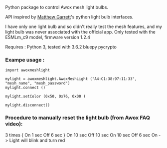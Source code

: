 Python package to control Awox mesh light bulbs.

API inspired by [Matthew Garrett](https://github.com/mjg59)'s python light bulb 
interfaces.

I have only one light bulb and so didn't really test the mesh features, and 
my light bulb was never associated with the official app.
Only tested with the ESMLm\_c9 model, firmware version 1.2.4

Requires :
Python 3, tested with 3.6.2
bluepy
pycrypto

### Exampe usage :
```
import awoxmeshlight

mylight = awoxmeshlight.AwoxMeshLight ("A4:C1:38:97:11:33", "mesh_name", "mesh_password")
mylight.connect ()

mylight.setColor (0x50, 0x76, 0x00 )

mylight.disconnect()

```

### Procedure to manually reset the light bulb (from Awox FAQ video):

3 times {
  On 1 sec
  Off 6 sec
}
On 10 sec
Off 10 sec
On 10 sec
Off 6 sec
On -> Light will blink and turn red

